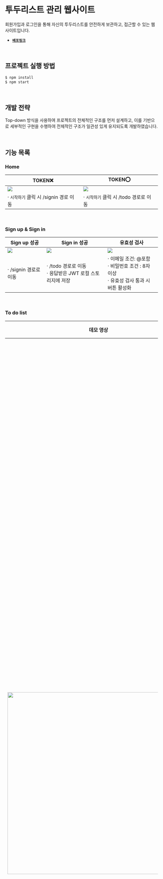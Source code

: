 # 투두리스트 관리 웹사이트

회원가입과 로그인을 통해 자신의 투두리스트를 안전하게 보관하고, 접근할 수 있는 웹사이트입니다.

- [**`배포링크`**](https://natest.shop)

<br/>

## 프로젝트 실행 방법

```bash
$ npm install
$ npm start
```

<br/>

## 개발 전략

Top-down 방식을 사용하여 프로젝트의 전체적인 구조를 먼저 설계하고, 이를 기반으로 세부적인 구현을 수행하여 전체적인 구조가 일관성 있게 유지되도록 개발하였습니다.

<br/>

## 기능 목록

### Home

| TOKEN❌                                                                                                                                     | TOKEN⭕️                                                                                                                                    |
| ------------------------------------------------------------------------------------------------------------------------------------------- | ------------------------------------------------------------------------------------------------------------------------------------------ |
| <img src="https://github.com/wanted-pre-onboarding-team12/pre-onboarding-11th-1-12/assets/62326659/677fbd2f-169c-43ef-982f-c8eaadf737e2" /> | <img src="https://github.com/wanted-pre-onboarding-team12/pre-onboarding-11th-1-12/assets/62326659/f75d0e3d-f0a9-46e8-b016-db613091d42c"/> |
| · `시작하기` 클릭 시 /signin 경로 이동                                                                                                      | · `시작하기` 클릭 시 /todo 경로로 이동                                                                                                     |

<br>

### Sign up & Sign in

| Sign up 성공                                                                                                                               | Sign in 성공                                                                                                                               | 유효성 검사                                                                                                                                 |
| ------------------------------------------------------------------------------------------------------------------------------------------ | ------------------------------------------------------------------------------------------------------------------------------------------ | ------------------------------------------------------------------------------------------------------------------------------------------- |
| <img src="https://github.com/wanted-pre-onboarding-team12/pre-onboarding-11th-1-12/assets/62326659/9f77891a-9ea8-46b7-bfbd-861a1571af83"/> | <img src="https://github.com/wanted-pre-onboarding-team12/pre-onboarding-11th-1-12/assets/62326659/03d7c03b-f844-460c-836c-3688e0a81722"/> | <img src="https://github.com/wanted-pre-onboarding-team12/pre-onboarding-11th-1-12/assets/62326659/c5632d52-4dca-4104-b83c-df7959cd6424" /> |
| · /signin 경로로 이동                                                                                                                      | · /todo 경로로 이동 <br> · 응답받은 JWT 로컬 스토리지에 저장                                                                               | · 이메일 조건: @포함 <br> · 비밀번호 조건 : 8자 이상 <br> · 유효성 검사 통과 시 버튼 활성화                                                 |

<br>

### To do list

| 데모 영상                                                                                                                                             | 기능                                                                                                                                                                                                                                                                                                                                                          |
| ----------------------------------------------------------------------------------------------------------------------------------------------------- | ------------------------------------------------------------------------------------------------------------------------------------------------------------------------------------------------------------------------------------------------------------------------------------------------------------------------------------------------------------- |
| <img width=600 src="https://github.com/wanted-pre-onboarding-team12/pre-onboarding-11th-1-12/assets/62326659/abc81c27-aebd-4df0-bd7e-988ca5682624" /> | · 투두 리스트 목록 조회 <br> · 🍋 아이콘을 통해 `To do` 완료 여부 표시 <br> · `+` 버튼을 클릭하여 새로운 `To do` 추가 <br> · `수정` 버튼을 클릭 시, 수정모드 활성화 <br> · 수정모드에서 `제출`버튼 클릭 시, 수정한 내용 업데이트 <br> · 수정모드에서 `취소` 버튼 클릭 시, 수정한 내용 초기화 및 수정모드 비활성화 <br> · `삭제` 버튼 클릭 시 해당 아이템 삭제 |

<br>

### Nav & Redirect

| 데모 영상                                                                                                                                             | 기능                                                                                                                                                                                                                                                                                           |
| ----------------------------------------------------------------------------------------------------------------------------------------------------- | ---------------------------------------------------------------------------------------------------------------------------------------------------------------------------------------------------------------------------------------------------------------------------------------------- |
| <img width=600 src="https://github.com/wanted-pre-onboarding-team12/pre-onboarding-11th-1-12/assets/62326659/b62174da-1fc4-447e-a410-cd6db9b1d0a4" /> | Router에서 redirect 관리를 하여 깜빡임 에러를 해결하였습니다. <br> PrivateRouter컴포넌트에서 토큰의 존재 여부에 따라 사용자를 Redirect 시킵니다.<br><br> · `TOKEN⭕️` : /signin, /signup 경로 접속 시 /todo 경로로 리다이렉트 <br> · `TOKEN❌` : /todo 경로로 접속 시 /signin 경로로 리다이렉트 |

<br/>

## 기술 스택 & 사용 라이브러리

| 구분            | 스택 & 라이브러리                                                                                                                                                                                                                                                                                                                                                                         |
| --------------- | ----------------------------------------------------------------------------------------------------------------------------------------------------------------------------------------------------------------------------------------------------------------------------------------------------------------------------------------------------------------------------------------- |
| 언어            | <img src="https://img.shields.io/badge/TypeScript-3178C6?style=for-the-badge&logo=TypeScript&logoColor=white">                                                                                                                                                                                                                                                                            |
| 메인 라이브러리 | <img src="https://img.shields.io/badge/React-61DAFB?style=for-the-badge&logo=React&logoColor=black">                                                                                                                                                                                                                                                                                      |
| 기타 라이브러리 | <img src="https://img.shields.io/badge/react router-CA4245?style=for-the-badge&logo=reactrouter&logoColor=black"><img src="https://img.shields.io/badge/Emotion-DB7093?style=for-the-badge&logo=emotion"><img src="https://img.shields.io/badge/antdesign-0170FE?style=for-the-badge&logo=antdesign"><img src="https://img.shields.io/badge/axios-5A29E4?style=for-the-badge&logo=axios"> |
| 패키지 관리     | <img src="https://img.shields.io/badge/npm-CB3837?style=for-the-badge&logo=npm">                                                                                                                                                                                                                                                                                                          |
| 배포            | <img src="https://img.shields.io/badge/amazonaws-232F3E?style=for-the-badge&logo=amazonaws">                                                                                                                                                                                                                                                                                              |
